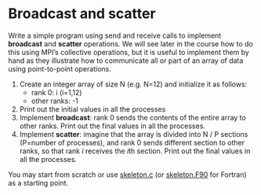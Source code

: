 <!-- Adapted from material by EPCC https://github.com/EPCCed/archer2-MPI-2020-05-14 -->

# Broadcast and scatter

Write a simple program using send and receive calls to implement **broadcast** and **scatter**
operations. We will see later in the course how to do this using MPI’s collective operations, 
but it is useful to implement them by hand as they illustrate how to communicate all or part 
of an array of data using point-to-point operations.

1. Create an integer array of size N (e.g. N=12) and initialize it as follows:
   - rank 0: i (i=1,12)
   - other ranks: -1
2. Print out the initial values in all the processes
3. Implement **broadcast**: rank 0 sends the contents of the entire array to other ranks.
   Print out the final values in all the processes.
4. Implement **scatter**: imagine that the array is divided into N / P sections (P=number of
   processes), and rank 0 sends different section to other ranks, so that rank *i* receives 
   the *i*th section. Print out the final values in all the processes.


You may start from scratch or use [skeleton.c](c/skeleton.cpp) (or
[skeleton.F90](fortran/skeleton.F90) for Fortran) as a starting point.

